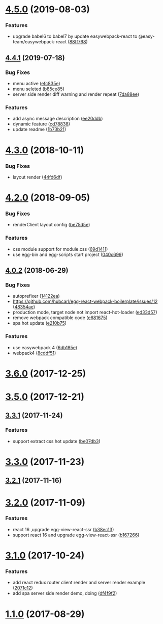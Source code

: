 # [4.5.0](https://github.com/easy-team/egg-react-webpack-boilerplate/compare/4.4.1...4.5.0) (2019-08-03)


### Features

* upgrade babel6 to babel7 by update easywebpack-react to @easy-team/easywebpack-react ([88ff768](https://github.com/easy-team/egg-react-webpack-boilerplate/commit/88ff768))



## [4.4.1](https://github.com/easy-team/egg-react-webpack-boilerplate/compare/4.3.0...4.4.1) (2019-07-18)


### Bug Fixes

* menu active ([efc835e](https://github.com/easy-team/egg-react-webpack-boilerplate/commit/efc835e))
* menu seleted ([b85ce85](https://github.com/easy-team/egg-react-webpack-boilerplate/commit/b85ce85))
* server side render diff warning and render repeat ([7da88ee](https://github.com/easy-team/egg-react-webpack-boilerplate/commit/7da88ee))


### Features

* add async message description ([ee20ddb](https://github.com/easy-team/egg-react-webpack-boilerplate/commit/ee20ddb))
* dynamic feature ([cd78838](https://github.com/easy-team/egg-react-webpack-boilerplate/commit/cd78838))
* update readme ([1b73b21](https://github.com/easy-team/egg-react-webpack-boilerplate/commit/1b73b21))



# [4.3.0](https://github.com/easy-team/egg-react-webpack-boilerplate/compare/4.2.0...4.3.0) (2018-10-11)


### Bug Fixes

* layout render ([44fd6df](https://github.com/easy-team/egg-react-webpack-boilerplate/commit/44fd6df))



# [4.2.0](https://github.com/easy-team/egg-react-webpack-boilerplate/compare/4.0.2...4.2.0) (2018-09-05)


### Bug Fixes

* renderClient layout config ([be75d5e](https://github.com/easy-team/egg-react-webpack-boilerplate/commit/be75d5e))


### Features

* css module support for module.css ([69d1411](https://github.com/easy-team/egg-react-webpack-boilerplate/commit/69d1411))
* use egg-bin and egg-scripts start project ([040c699](https://github.com/easy-team/egg-react-webpack-boilerplate/commit/040c699))



## [4.0.2](https://github.com/easy-team/egg-react-webpack-boilerplate/compare/3.6.0...4.0.2) (2018-06-29)


### Bug Fixes

* autoprefixer ([14122ea](https://github.com/easy-team/egg-react-webpack-boilerplate/commit/14122ea))
* https://github.com/hubcarl/egg-react-webpack-boilerplate/issues/12 ([48354ae](https://github.com/easy-team/egg-react-webpack-boilerplate/commit/48354ae))
* production mode, target  node not import react-hot-loader ([ed33d57](https://github.com/easy-team/egg-react-webpack-boilerplate/commit/ed33d57))
* remove webpack compatible code ([e681675](https://github.com/easy-team/egg-react-webpack-boilerplate/commit/e681675))
* spa hot update ([e210b75](https://github.com/easy-team/egg-react-webpack-boilerplate/commit/e210b75))


### Features

* use easywebpack 4 ([6db185e](https://github.com/easy-team/egg-react-webpack-boilerplate/commit/6db185e))
* webpack4 ([8cddf51](https://github.com/easy-team/egg-react-webpack-boilerplate/commit/8cddf51))



# [3.6.0](https://github.com/easy-team/egg-react-webpack-boilerplate/compare/3.5.0...3.6.0) (2017-12-25)



# [3.5.0](https://github.com/easy-team/egg-react-webpack-boilerplate/compare/3.3.1...3.5.0) (2017-12-21)



## [3.3.1](https://github.com/easy-team/egg-react-webpack-boilerplate/compare/3.3.0...3.3.1) (2017-11-24)


### Features

* support extract css hot update ([be07db3](https://github.com/easy-team/egg-react-webpack-boilerplate/commit/be07db3))



# [3.3.0](https://github.com/easy-team/egg-react-webpack-boilerplate/compare/3.2.1...3.3.0) (2017-11-23)



## [3.2.1](https://github.com/easy-team/egg-react-webpack-boilerplate/compare/3.2.0...3.2.1) (2017-11-16)



# [3.2.0](https://github.com/easy-team/egg-react-webpack-boilerplate/compare/v3.1.0...3.2.0) (2017-11-09)


### Features

* react 16 ,upgrade egg-view-react-ssr ([b38ec13](https://github.com/easy-team/egg-react-webpack-boilerplate/commit/b38ec13))
* support react 16 and upgrade egg-view-react-ssr ([b167266](https://github.com/easy-team/egg-react-webpack-boilerplate/commit/b167266))



# [3.1.0](https://github.com/easy-team/egg-react-webpack-boilerplate/compare/1.1.0...v3.1.0) (2017-10-24)


### Features

* add react redux router client render and server render example ([2071c12](https://github.com/easy-team/egg-react-webpack-boilerplate/commit/2071c12))
* add spa server side render demo, doing ([df4f9f2](https://github.com/easy-team/egg-react-webpack-boilerplate/commit/df4f9f2))



# [1.1.0](https://github.com/easy-team/egg-react-webpack-boilerplate/compare/1.0.2...1.1.0) (2017-08-29)



